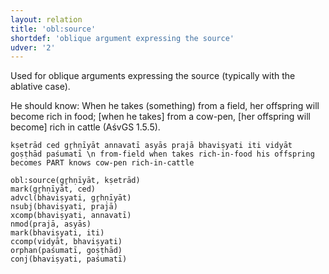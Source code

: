 ```yaml
---
layout: relation
title: 'obl:source'
shortdef: 'oblique argument expressing the source'
udver: '2'
---
```


Used for oblique arguments expressing the source (typically with the ablative case).

He should know: When he takes (something) from a field, her offspring will become rich in food; [when he takes] from a cow-pen, [her offspring will become] rich in cattle (AśvGS 1.5.5).
~~~ sdparse
kṣetrād ced gr̥hṇīyāt annavatī asyās prajā bhaviṣyati iti vidyāt goṣṭhād paśumatī \n from-field when takes rich-in-food his offspring becomes PART knows cow-pen rich-in-cattle

obl:source(gr̥hṇīyāt, kṣetrād)
mark(gr̥hṇīyāt, ced)
advcl(bhaviṣyati, gr̥hṇīyāt)
nsubj(bhaviṣyati, prajā)
xcomp(bhaviṣyati, annavatī)
nmod(prajā, asyās)
mark(bhaviṣyati, iti)
ccomp(vidyāt, bhaviṣyati)
orphan(paśumatī, goṣṭhād)
conj(bhaviṣyati, paśumatī)
~~~
<!-- Interlanguage links updated Ne 5. května 2024, 18:21:41 CEST -->
